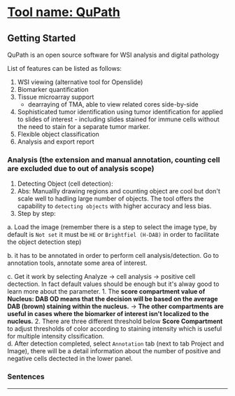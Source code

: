 # [Tool name: QuPath](https://github.com/qupath/qupath)

## Getting Started

QuPath is an open source software for WSI analysis and digital pathology

List of features can be listed as follows:
1. WSI viewing (alternative tool for Openslide)
2. Biomarker quantification
3. Tissue microarray support 
    - dearraying of TMA, able to view related cores side-by-side
4. Sophisticated tumor identification using tumor identification for applied to slides of interest - including slides stained for immune cells without the need to stain for a separate tumor marker.
5. Flexible object classification
6. Analysis and export report

### Analysis (the extension and manual annotation, counting cell are excluded due to out of analysis scope)

1. Detecting Object (cell detection):
  1. Abs: Manuallly drawing regions and counting object are cool but don't scale well to hadling large number of objects. The tool offers the capability to `detecting objects` with higher accuracy and less bias.
  2. Step by step: 
  
  a. Load the image (remember there is a step to select the image type, by default is `Not set` it must be `HE` or `Brightfiel (H-DAB)` in order to facilitate the object detection step)
  
  b. it has to be annotated in order to perform cell analysis/detection. Go to annotation tools, annotate some area of interest. 
  
  c. Get it work by selecting Analyze -> cell analysis -> positive cell dectection. In fact default values should be enough but it's alway good to learn more about the parameter. 
    1. The **score compartment value of Nucleus: DAB OD means that the decision will be based on the average DAB (brown) staining within the nucleus.** -> **The other compartments are useful in cases where the biomarker of interest isn't localized to the nucleus.** 
    2. There are three different threshold below **Score Compartment** to adjust thresholds of color according to staining intensity which is useful for multiple intensity clssification.  
  d. After detection completed, select `Annotation` tab (next to tab Project and Image), there will be a detail information about the number of positive and negative cells dectected in the lower panel. 
  

### Sentences



---
